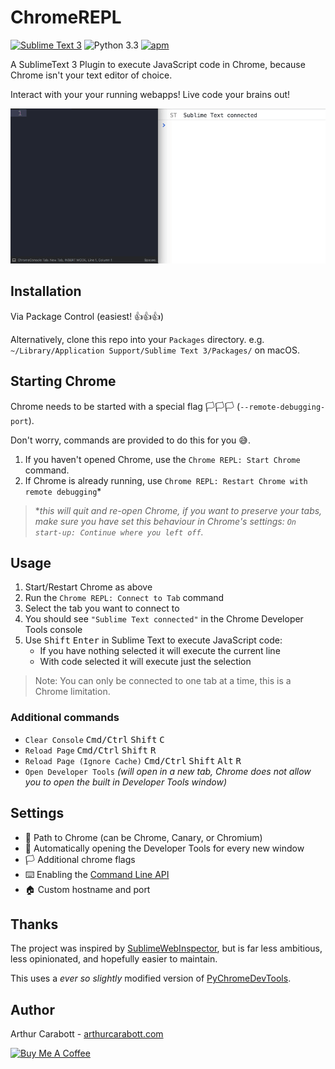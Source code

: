 # ChromeREPL


[![Sublime Text 3](https://img.shields.io/badge/Sublime%20Text-3-brightgreen.svg?style=for-the-badge)](https://www.sublimetext.com/) ![Python 3.3](https://img.shields.io/badge/Python-3.3-blue.svg?style=for-the-badge) [![apm](https://img.shields.io/apm/l/vim-mode.svg?style=for-the-badge)](https://opensource.org/licenses/MIT)



A SublimeText 3 Plugin to execute JavaScript code in Chrome, because Chrome isn't your text editor of choice.

Interact with your your running webapps! Live code your brains out!

![Screencast](img/screencast.gif)

## Installation

Via Package Control (easiest! 👍👍👍)

Alternatively, clone this repo into your  `Packages` directory. e.g. `~/Library/Application Support/Sublime Text 3/Packages/` on macOS.

## Starting Chrome

Chrome needs to be started with a special flag 🏳️🏳️🏳️ (`--remote-debugging-port`).

Don't worry, commands are provided to do this for you 😅.

1. If you haven't opened Chrome, use the `Chrome REPL: Start Chrome` command.
2. If Chrome is already running, use `Chrome REPL: Restart Chrome with remote debugging`*

>**this will quit and re-open Chrome, if you want to preserve your tabs, make sure you have set this behaviour in Chrome's settings: `On start-up: Continue where you left off`.*

## Usage

1. Start/Restart Chrome as above
2. Run the `Chrome REPL: Connect to Tab` command
3. Select the tab you want to connect to
4. You should see `"Sublime Text connected"` in the Chrome Developer Tools console
5. Use <kbd>Shift</kbd> <kbd>Enter</kbd> in Sublime Text to execute JavaScript code:
    - If you have nothing selected it will execute the current line
    - With code selected it will execute just the selection

>Note: You can only be connected to one tab at a time, this is a Chrome limitation.

### Additional commands

- `Clear Console` <kbd>Cmd/Ctrl</kbd> <kbd>Shift</kbd> <kbd>C</kbd>
- `Reload Page` <kbd>Cmd/Ctrl</kbd> <kbd>Shift</kbd> <kbd>R</kbd>
- `Reload Page (Ignore Cache)` <kbd>Cmd/Ctrl</kbd> <kbd>Shift</kbd> <kbd>Alt</kbd> <kbd>R</kbd>
- `Open Developer Tools` *(will open in a new tab, Chrome does not allow you to open the built in Developer Tools window)*

## Settings

- 📁 Path to Chrome (can be Chrome, Canary, or Chromium)
- 🔧 Automatically opening the Developer Tools for every new window
- 🏳️ Additional chrome flags
- ⌨️ Enabling the [Command Line API](https://developers.google.com/web/tools/chrome-devtools/console/command-line-reference)
- 🏠 Custom hostname and port

## Thanks

The project was inspired by [SublimeWebInspector](https://github.com/sokolovstas/SublimeWebInspector/tree/master), but is far less ambitious, less opinionated, and hopefully easier to maintain.

This uses a *ever so slightly* modified version of [PyChromeDevTools](https://github.com/marty90/PyChromeDevTools).

## Author

Arthur Carabott - [arthurcarabott.com](https://arthurcarabott.com)

[![Buy Me A Coffee](https://www.buymeacoffee.com/assets/img/custom_images/white_img.png)](https://www.buymeacoffee.com/f1NHjKL6t)
